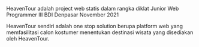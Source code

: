 HeavenTour adalah project web statis dalam rangka diklat Junior Web Programmer III BDI Denpasar November 2021

HeavenTour sendiri adalah one stop solution berupa platform web yang memfasilitasi calon kostumer menentukan destinasi wisata yang disediakan oleh HeavenTour.
